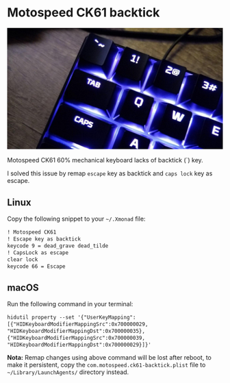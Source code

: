 # Motospeed CK61 backtick

![My motospeed CK61 with backtick keycap](keyboard.jpg)

Motospeed CK61 60% mechanical keyboard lacks of backtick (`) key.

I solved this issue by remap `escape` key as backtick and `caps lock` key as escape.

## Linux

Copy the following snippet to your `~/.Xmonad` file:

```
! Motospeed CK61
! Escape key as backtick
keycode 9 = dead_grave dead_tilde
! CapsLock as escape
clear lock
keycode 66 = Escape
```

## macOS

Run the following command in your terminal:

```
hidutil property --set '{"UserKeyMapping": [{"HIDKeyboardModifierMappingSrc":0x700000029, "HIDKeyboardModifierMappingDst":0x700000035}, {"HIDKeyboardModifierMappingSrc":0x700000039, "HIDKeyboardModifierMappingDst":0x700000029}]}'
```

**Nota:** Remap changes using above command will be lost after reboot, to make it persistent, copy the `com.motospeed.ck61-backtick.plist` file to `~/Library/LaunchAgents/` directory instead.
